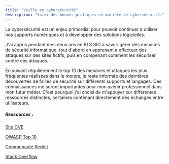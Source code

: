 ```yaml
---
title: "Veille en cybersécurité"
description: "Suivi des bonnes pratiques en matière de cybersécurité."
---
```


La cybersécurité est un enjeu primordial pour pouvoir continuer à utiliser nos supports numériques et à développer des solutions logicielles.

J'ai appris pendant mes deux ans en BTS SIO à savoir gérer des menaces de sécurité informatique, tout d'abord en apprenant à effectuer des attaques sur des sites fictifs, puis en compenant comment les sécuriser contre ces attaques.

En suivant régulièrement le top 10 des menaces et attaques les plus fréquentes réalisées dans le monde, je reste informée des dernières découvertes de failles de sécurité sur différents supports et langages. Ces connaissances me seront importantes pour mon avenir professionnel dans mon futur métier. C'est pourquoi j'ai choisi de m'appuyer sur différentes ressources distinctes, certaines contenant directement des échanges entre utilisateurs.

##### *Ressources :*

<a href="https://www.cve.org/">Site CVE</a>

<a href="https://owasp.org/www-project-top-ten/">OWASP Top 10</a>

<a href="https://www.reddit.com/r/cybersecurity/">Communauté Reddit</a>

<a href="https://stackoverflow.com/questions/tagged/security">Stack Overflow</a>